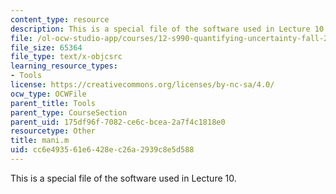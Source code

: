 ```yaml
---
content_type: resource
description: This is a special file of the software used in Lecture 10.
file: /ol-ocw-studio-app/courses/12-s990-quantifying-uncertainty-fall-2012/cc6e493561e6428ec26a2939c8e5d588_mani.m
file_size: 65364
file_type: text/x-objcsrc
learning_resource_types:
- Tools
license: https://creativecommons.org/licenses/by-nc-sa/4.0/
ocw_type: OCWFile
parent_title: Tools
parent_type: CourseSection
parent_uid: 175df96f-7082-ce6c-bcea-2a7f4c1818e0
resourcetype: Other
title: mani.m
uid: cc6e4935-61e6-428e-c26a-2939c8e5d588
---
```

This is a special file of the software used in Lecture 10.